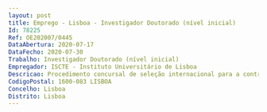 ```yaml
--- 
layout: post
title: Emprego - Lisboa - Investigador Doutorado (nível inicial)
Id: 78225
Ref: OE202007/0445
DataAbertura: 2020-07-17
DataFecho: 2020-07-30
Trabalho: Investigador Doutorado (nível inicial)
Empregador: ISCTE - Instituto Universitário de Lisboa
Descricao: Procedimento concursal de seleção internacional para a contratação de um doutorado(a), de nível inicial, para o exercício de atividades de investigação na área científica de Estudos Internacionais, no Centro de Estudos Internacionais (CEI), aberto pelo Edital n.º 796 2020, de 16 de julho.
CodigoPostal: 1600-083 LISBOA
Concelho: Lisboa
Distrito: Lisboa
--- 
```

